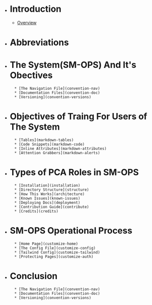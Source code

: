 * # Introduction
	* [Overview](introduction)

* # Abbreviations
	
* # The System(SM-OPS) And It's Obectives
  
      	* [The Navigation File](convention-nav)
      	* [Documentation Files](convention-doc)
      	* [Versioning](convention-versions)

* # Objectives of Traing For Users of The System

      	* [Tables](markdown-tables)
      	* [Code Snippets](markdown-code)
      	* [Inline Attributes](markdown-attributes)
      	* [Attention Grabbers](markdown-alerts)

* # Types of PCA Roles in SM-OPS

      	* [Installation](installation)
      	* [Directory Structure](structure)
      	* [How This Works](architecture)
      	* [Known Issues](known-issues)
      	* [Deploying Docs](deployment)
      	* [Contribution Guide](contribute)
      	* [Credits](credits)

* # SM-OPS Operational Process

      	* [Home Page](customize-home)
      	* [The Config File](customize-config)
      	* [Tailwind Config](customize-tailwind)
      	* [Protecting Pages](customize-auth)
      	
* # Conclusion
  
      	* [The Navigation File](convention-nav)
      	* [Documentation Files](convention-doc)
      	* [Versioning](convention-versions)
